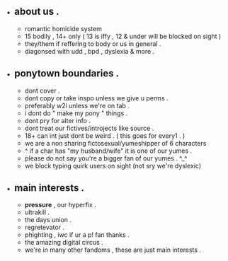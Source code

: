 - about us .
  - 
  - romantic homicide system
  - 15 bodily , 14+ only ( 13 is iffy , 12 & under will be blocked on sight )
  - they/them if reffering to body or us in general .
  - diagonsed with udd , bpd , dyslexia & more .

- ponytown boundaries .
  - 
  - dont cover .
  - dont copy or take inspo unless we give u perms .
  - preferably w2i unless we're on tab .
  - i dont do " make my pony " things .
  - dont pry for alter info .
  - dont treat our fictives/introjects like source .
  - 18+ can int just dont be weird . ( this goes for every1 . )
  - we are a non sharing fictosexual/yumeshipper of 6 characters
  - ^ if a char has "my husband/wife" it is one of our yumes .
  - please do not say you're a bigger fan of our yumes . ^_^
  - we block typing quirk users on sight (not sry we're dyslexic)

- main interests .
  - 
   - **pressure** , our hyperfix .
   - ultrakill .
   - the days union .
   - regretevator .
   - phighting , iwc if ur a p! fan thanks .
   - the amazing digital circus .
   - we're in many other fandoms , these are just main interests .
